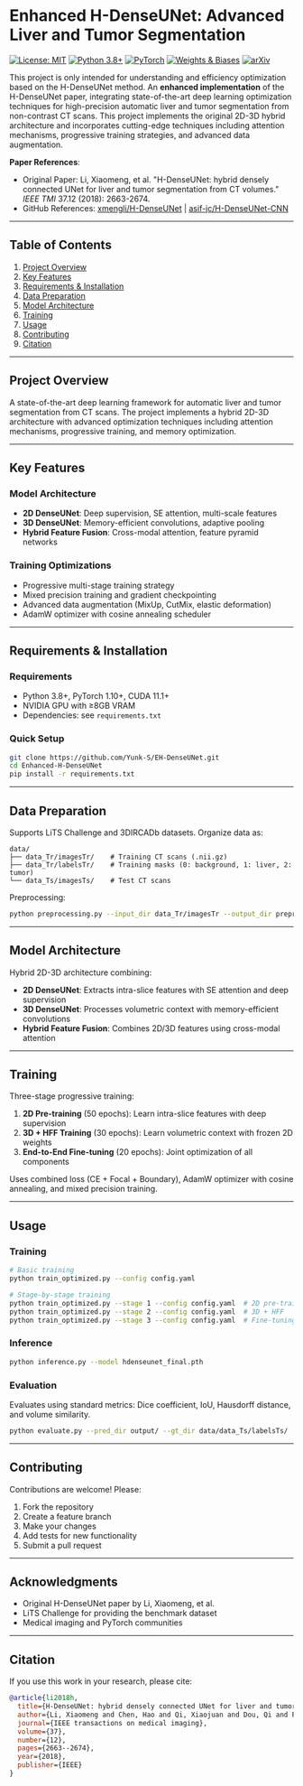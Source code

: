 # Enhanced H-DenseUNet: Advanced Liver and Tumor Segmentation

[![License: MIT](https://img.shields.io/badge/License-MIT-yellow.svg)](https://opensource.org/licenses/MIT)
[![Python 3.8+](https://img.shields.io/badge/python-3.8+-blue.svg)](https://www.python.org/downloads/)
[![PyTorch](https://img.shields.io/badge/PyTorch-1.10+-ee4c2c?logo=pytorch&logoColor=white)](https://pytorch.org/)
[![Weights & Biases](https://img.shields.io/badge/Weights_&_Biases-FFCC33?logo=WeightsAndBiases&logoColor=black)](https://wandb.ai/)
[![arXiv](https://img.shields.io/badge/arXiv-1709.07330-b31b1b.svg)](https://arxiv.org/abs/1709.07330)

This project is only intended for understanding and efficiency optimization based on the H-DenseUNet method. An **enhanced implementation** of the H-DenseUNet paper, integrating state-of-the-art deep learning optimization techniques for high-precision automatic liver and tumor segmentation from non-contrast CT scans. This project implements the original 2D-3D hybrid architecture and incorporates cutting-edge techniques including attention mechanisms, progressive training strategies, and advanced data augmentation.

**Paper References**: 
- Original Paper: Li, Xiaomeng, et al. "H-DenseUNet: hybrid densely connected UNet for liver and tumor segmentation from CT volumes." *IEEE TMI* 37.12 (2018): 2663-2674.
- GitHub References: [xmengli/H-DenseUNet](https://github.com/xmengli/H-DenseUNet) | [asif-jc/H-DenseUNet-CNN](https://github.com/asif-jc/H-DenseUNet-CNN)

---

## Table of Contents
1. [Project Overview](#project-overview)
2. [Key Features](#key-features)
3. [Requirements & Installation](#requirements--installation)
4. [Data Preparation](#data-preparation)
5. [Model Architecture](#model-architecture)
6. [Training](#training)
7. [Usage](#usage)
8. [Contributing](#contributing)
9. [Citation](#citation)

---

## Project Overview

A state-of-the-art deep learning framework for automatic liver and tumor segmentation from CT scans. The project implements a hybrid 2D-3D architecture with advanced optimization techniques including attention mechanisms, progressive training, and memory optimization.

---

## Key Features

### Model Architecture
- **2D DenseUNet**: Deep supervision, SE attention, multi-scale features
- **3D DenseUNet**: Memory-efficient convolutions, adaptive pooling
- **Hybrid Feature Fusion**: Cross-modal attention, feature pyramid networks

### Training Optimizations
- Progressive multi-stage training strategy
- Mixed precision training and gradient checkpointing
- Advanced data augmentation (MixUp, CutMix, elastic deformation)
- AdamW optimizer with cosine annealing scheduler

---

## Requirements & Installation

### Requirements
- Python 3.8+, PyTorch 1.10+, CUDA 11.1+
- NVIDIA GPU with ≥8GB VRAM
- Dependencies: see `requirements.txt`

### Quick Setup
```bash
git clone https://github.com/Yunk-S/EH-DenseUNet.git
cd Enhanced-H-DenseUNet
pip install -r requirements.txt
```

---

## Data Preparation

Supports LiTS Challenge and 3DIRCADb datasets. Organize data as:
```
data/
├── data_Tr/imagesTr/    # Training CT scans (.nii.gz)
├── data_Tr/labelsTr/    # Training masks (0: background, 1: liver, 2: tumor)
└── data_Ts/imagesTs/    # Test CT scans
```

Preprocessing:
```bash
python preprocessing.py --input_dir data_Tr/imagesTr --output_dir preprocessed_data
```

---

## Model Architecture

Hybrid 2D-3D architecture combining:
- **2D DenseUNet**: Extracts intra-slice features with SE attention and deep supervision
- **3D DenseUNet**: Processes volumetric context with memory-efficient convolutions
- **Hybrid Feature Fusion**: Combines 2D/3D features using cross-modal attention

---

## Training

Three-stage progressive training:
1. **2D Pre-training** (50 epochs): Learn intra-slice features with deep supervision
2. **3D + HFF Training** (30 epochs): Learn volumetric context with frozen 2D weights
3. **End-to-End Fine-tuning** (20 epochs): Joint optimization of all components

Uses combined loss (CE + Focal + Boundary), AdamW optimizer with cosine annealing, and mixed precision training.

---

## Usage

### Training
```bash
# Basic training
python train_optimized.py --config config.yaml

# Stage-by-stage training
python train_optimized.py --stage 1 --config config.yaml  # 2D pre-training
python train_optimized.py --stage 2 --config config.yaml  # 3D + HFF
python train_optimized.py --stage 3 --config config.yaml  # Fine-tuning
```

### Inference
```bash
python inference.py --model hdenseunet_final.pth
```

### Evaluation
Evaluates using standard metrics: Dice coefficient, IoU, Hausdorff distance, and volume similarity.
```bash
python evaluate.py --pred_dir output/ --gt_dir data/data_Ts/labelsTs/
```

---

## Contributing

Contributions are welcome! Please:
1. Fork the repository
2. Create a feature branch
3. Make your changes
4. Add tests for new functionality
5. Submit a pull request

---

## Acknowledgments

- Original H-DenseUNet paper by Li, Xiaomeng, et al.
- LiTS Challenge for providing the benchmark dataset
- Medical imaging and PyTorch communities


---

## Citation

If you use this work in your research, please cite:

```bibtex
@article{li2018h,
  title={H-DenseUNet: hybrid densely connected UNet for liver and tumor segmentation from CT volumes},
  author={Li, Xiaomeng and Chen, Hao and Qi, Xiaojuan and Dou, Qi and Fu, Chi-Wing and Heng, Pheng-Ann},
  journal={IEEE transactions on medical imaging},
  volume={37},
  number={12},
  pages={2663--2674},
  year={2018},
  publisher={IEEE}
}
```
